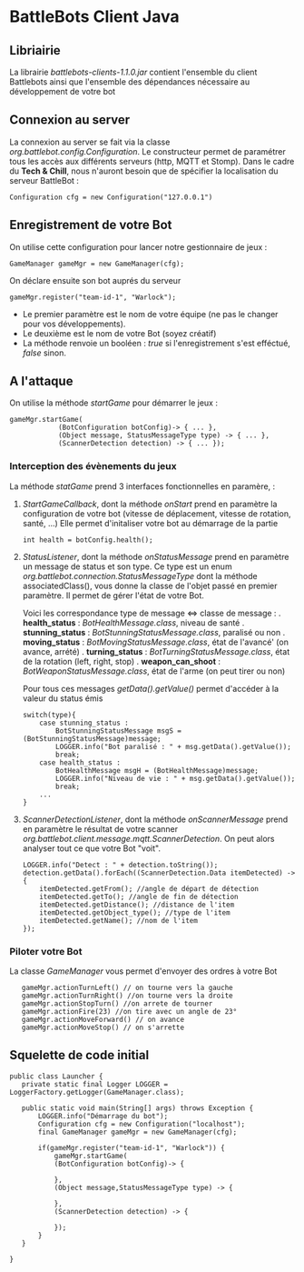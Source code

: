 # BattleBots Client Java

## Libriairie

La librairie *battlebots-clients-1.1.0.jar* contient l'ensemble du client Battlebots ainsi que l'ensemble des dépendances nécessaire au développement de votre bot

## Connexion au server
La connexion au server se fait via la classe *org.battlebot.config.Configuration*.
Le constructeur permet de paramétrer tous les accès aux différents serveurs (http, MQTT et Stomp).
Dans le cadre du **Tech & Chill**, nous n'auront besoin que de spécifier la localisation du serveur BattleBot :
```
Configuration cfg = new Configuration("127.0.0.1")
```

## Enregistrement de votre Bot
On utilise cette configuration pour lancer notre gestionnaire de jeux :
```
GameManager gameMgr = new GameManager(cfg);
```

On déclare ensuite son bot auprés du serveur
```
gameMgr.register("team-id-1", "Warlock");
```
- Le premier paramètre est le nom de votre équipe (ne pas le changer pour vos développements).
- Le deuxième est le nom de votre Bot (soyez créatif)
- La méthode renvoie un booléen : *true* si l'enregistrement s'est efféctué, *false* sinon.

## A l'attaque
On utilise la méthode *startGame* pour démarrer le jeux :
```
gameMgr.startGame(
			(BotConfiguration botConfig)-> { ... },
			(Object message, StatusMessageType type) -> { ... }, 
			(ScannerDetection detection) -> { ... });
```

### Interception des évènements du jeux
La méthode *statGame* prend 3 interfaces fonctionnelles en paramère,  :

1. *StartGameCallback*, dont la méthode *onStart* prend en paramètre la configuration de votre bot (vitesse de déplacement, vitesse de rotation, santé, ...) Elle permet d'initaliser votre bot au démarrage de la partie
    ```
    int health = botConfig.health();
    ```

2. *StatusListener*, dont la méthode *onStatusMessage* prend en paramètre un message de status et son type. Ce type est un enum *org.battlebot.connection.StatusMessageType* dont la méthode associatedClass(), vous donne la classe de l'objet passé en premier paramètre. Il permet de gérer l'état de votre Bot.
	
	Voici les correspondance type de message <=> classe de message :
        . **health_status** : *BotHealthMessage.class*, niveau de santé
		. **stunning_status** : *BotStunningStatusMessage.class*, paralisé ou non
		. **moving_status** : *BotMovingStatusMessage.class*, état de l'avancé' (on avance, arrété)
		. **turning_status** : *BotTurningStatusMessage.class*, état de la rotation (left, right, stop)
		. **weapon_can_shoot** : *BotWeaponStatusMessage.class*, état de l'arme (on peut tirer ou non)

    Pour tous ces messages *getData().getValue()* permet d'accéder à la valeur du status émis
    ```
    switch(type){
    	case stunning_status :
    		BotStunningStatusMessage msgS = (BotStunningStatusMessage)message;
    		LOGGER.info("Bot paralisé : " + msg.getData().getValue());
    		break;
    	case health_status : 
    		BotHealthMessage msgH = (BotHealthMessage)message;
    		LOGGER.info("Niveau de vie : " + msg.getData().getValue());
    		break;
    	...
    }
    ```
3. *ScannerDetectionListener*, dont la méthode *onScannerMessage* prend en paramètre le résultat de votre scanner *org.battlebot.client.message.mqtt.ScannerDetection*. On peut alors analyser tout ce que votre Bot "voit".
    ```
    LOGGER.info("Detect : " + detection.toString());
	detection.getData().forEach((ScannerDetection.Data itemDetected) -> {
		itemDetected.getFrom(); //angle de départ de détection
		itemDetected.getTo(); //angle de fin de détection
		itemDetected.getDistance(); //distance de l'item
		itemDetected.getObject_type(); //type de l'item
		itemDetected.getName(); //nom de l'item
	});
	```
	
### Piloter votre Bot
La classe *GameManager* vous permet d'envoyer des ordres à votre Bot
 ```
    gameMgr.actionTurnLeft() // on tourne vers la gauche
    gameMgr.actionTurnRight() //on tourne vers la droite
    gameMgr.actionStopTurn() //on arrete de tourner
    gameMgr.actionFire(23) //on tire avec un angle de 23°
    gameMgr.actionMoveForward() // on avance
    gameMgr.actionMoveStop() // on s'arrette
 ```

## Squelette de code initial
 ```
 public class Launcher {
	private static final Logger LOGGER = LoggerFactory.getLogger(GameManager.class);
	
	public static void main(String[] args) throws Exception {
		LOGGER.info("Démarrage du bot");
		Configuration cfg = new Configuration("localhost");
		final GameManager gameMgr = new GameManager(cfg);
		
		if(gameMgr.register("team-id-1", "Warlock")) {
			gameMgr.startGame(
			(BotConfiguration botConfig)-> {
				
			},
			(Object message,StatusMessageType type) -> {
				
			}, 
			(ScannerDetection detection) -> {
				
			});
		}
	}

}
```